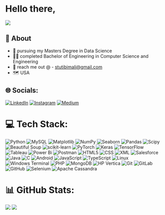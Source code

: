 
# Hello there,
[![](https://visitcount.itsvg.in/api?id=stutibimali&icon=0&color=0)](https://visitcount.itsvg.in)

## 🔎 About
- 📖 pursuing my Masters Degree in Data Science
- 👩‍🎓 completed Bachelor of Engineering in Computer Science and Engineering
- 📧 reach me out @ - stutibimali@gmail.com
- 🗺️ USA


## 🌐 Socials:
[![LinkedIn](https://img.shields.io/badge/LinkedIn-%230077B5.svg?logo=linkedin&logoColor=white)](https://www.linkedin.com/in/stuti-bimali-26899117a/) 
[![Instagram](https://img.shields.io/badge/Instagram-%230077B5.svg?logo=instagram&logoColor=white)](https://www.instagram.com/stuti_bimali/)
[![Medium](https://img.shields.io/badge/Medium-12100E?logo=medium&logoColor=white)]([https://medium.com/@ayussh222dongol](https://medium.com/@stutibimali)) 

# 💻 Tech Stack:
![Python](https://img.shields.io/badge/python-3670A0?style=for-the-badge&logo=python&logoColor=ffdd54) 
![MySQL](https://img.shields.io/badge/mysql-4479A1.svg?style=for-the-badge&logo=mysql&logoColor=white) 
![Matplotlib](https://img.shields.io/badge/Matplotlib-%23ffffff.svg?style=for-the-badge&logo=Matplotlib&logoColor=black) ![NumPy](https://img.shields.io/badge/numpy-%23013243.svg?style=for-the-badge&logo=numpy&logoColor=white) 
![Seaborn](https://img.shields.io/badge/Seaborn-%23FF6F00.svg?style=for-the-badge&logo=Seaborn&logoColor=white) 
![Pandas](https://img.shields.io/badge/pandas-%23150458.svg?style=for-the-badge&logo=pandas&logoColor=white) 
![Scipy](https://img.shields.io/badge/SciPy-%230C55A5.svg?style=for-the-badge&logo=scipy&logoColor=%white) 
![Beautiful Soup](https://img.shields.io/badge/Beautiful--soup-%23FF6F00.svg?style=for-the-badge&logo=beautifulsoup&logoColor=white)
![scikit-learn](https://img.shields.io/badge/scikit--learn-%23F7931E.svg?style=for-the-badge&logo=scikit-learn&logoColor=white) 
![PyTorch](https://img.shields.io/badge/PyTorch-%23EE4C2C.svg?style=for-the-badge&logo=PyTorch&logoColor=white) 
![Keras](https://img.shields.io/badge/Keras-%23D00000.svg?style=for-the-badge&logo=Keras&logoColor=white) 
![TensorFlow](https://img.shields.io/badge/TensorFlow-%23FF6F00.svg?style=for-the-badge&logo=TensorFlow&logoColor=white) 
![Tableau](https://img.shields.io/badge/Tableau-%23FF6F00.svg?style=for-the-badge&logo=Tableau&logoColor=white) 
![Power Bi](https://img.shields.io/badge/power_bi-F2C811?style=for-the-badge&logo=powerbi&logoColor=black) 
![Postman](https://img.shields.io/badge/Postman-FF6C37?style=for-the-badge&logo=postman&logoColor=white) 
![HTML5](https://img.shields.io/badge/html5-%23E34F26.svg?style=for-the-badge&logo=html5&logoColor=white) 
![CSS](https://img.shields.io/badge/css-%23013243.svg?style=for-the-badge&logo=css&logoColor=white) 
![XML](https://img.shields.io/badge/xml-%23150458.svg?style=for-the-badge&logo=xml&logoColor=white) 
![Salesforce](https://img.shields.io/badge/Salesforce-%23121011.svg?style=for-the-badge&logo=Salesforce&logoColor=white) 
![Java](https://img.shields.io/badge/java-%F2C811.svg?style=for-the-badge&logo=Java&logoColor=white) 
![C](https://img.shields.io/badge/c-%23D00000.svg?style=for-the-badge&logo=c-programming&logoColor=white) 
![Android](https://img.shields.io/badge/Android-%23181717.svg?style=for-the-badge&logo=Android&logoColor=white) 
![JavaScript](https://img.shields.io/badge/javascript-%23323330.svg?style=for-the-badge&logo=javascript&logoColor=%23F7DF1E) 
![TypeScript](https://img.shields.io/badge/typescript-%23007ACC.svg?style=for-the-badge&logo=typescript&logoColor=white) 
![Linux](https://img.shields.io/badge/linux-%23121011.svg?style=for-the-badge&logo=linux&logoColor=white) 
![Windows Terminal](https://img.shields.io/badge/Windows%20Terminal-%234D4D4D.svg?style=for-the-badge&logo=windows-terminal&logoColor=white)
![PHP](https://img.shields.io/badge/PHP-%23D00000.svg?style=for-the-badge&logo=php&logoColor=white)
![MongoDB](https://img.shields.io/badge/MongoDB-%234ea94b.svg?style=for-the-badge&logo=mongodb&logoColor=white) 
![HP Vertica](https://img.shields.io/badge/HP--Vertica-%23150458.svg?style=for-the-badge&logo=hp-vertica&logoColor=white) 
![Git](https://img.shields.io/badge/git-%23F05033.svg?style=for-the-badge&logo=git&logoColor=white) 
![GitLab](https://img.shields.io/badge/gitlab-%23181717.svg?style=for-the-badge&logo=gitlab&logoColor=white) 
![GitHub](https://img.shields.io/badge/github-%23121011.svg?style=for-the-badge&logo=github&logoColor=white) 
![Selenium](https://img.shields.io/badge/Selenium-%F2C811?style=for-the-badge&logo=Selenium&logoColor=white) 
![Apache Cassandra](https://img.shields.io/badge/Apache_Cassandra-%234D4D4D.svg?style=for-the-badge&logo=Apache_Cassandra&logoColor=white) 


# 📊 GitHub Stats:
![](https://github-readme-streak-stats.herokuapp.com/?user=stutibimali&theme=dark&hide_border=false)
![](https://github-readme-stats.vercel.app/api/top-langs/?username=stutibimali&theme=dark&hide_border=false&include_all_commits=false&count_private=false&layout=compact)


<!-- Proudly created with GPRM ( https://gprm.itsvg.in ) -->
